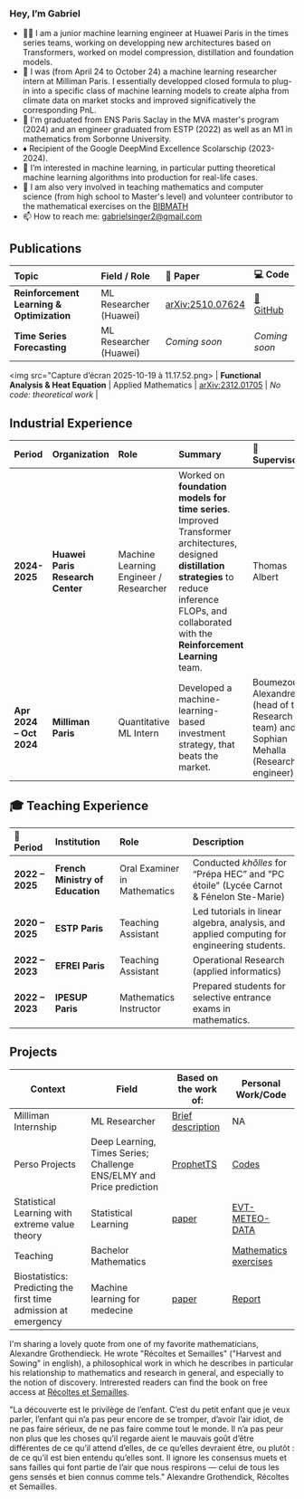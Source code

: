 ### Hey, I’m Gabriel
- 🔵🔵 I am a junior machine learning engineer at Huawei Paris in the times series teams, working on developping new architectures based on Transformers, worked on model compression, distillation and foundation models.
- 🔵 I was (from April 24 to October 24) a machine learning researcher intern at Milliman Paris. I essentially developped closed formula to plug-in into a specific class of machine learning models to create alpha from climate data on market stocks and improved significatively the corresponding PnL.
- 🌱 I'm graduated from ENS Paris Saclay in the MVA master's program (2024) and an engineer graduated from ESTP (2022) as well as an M1 in mathematics from Sorbonne University.
- ♦️ Recipient of the Google DeepMind Excellence Scolarschip (2023-2024).
- 👀 I’m interested in machine learning, in particular putting theoretical machine learning algorithms into production for real-life cases.
- 🎒 I am also very involved in teaching mathematics and computer science (from high school to Master's level) and volunteer contributor to the mathematical exercises on the [BIBMATH](https://www.bibmath.net/ressources/index.php?action=affiche&quoi=mathspe/index)
- 📫 How to reach me: gabrielsinger2@gmail.com

## Publications

| Topic | Field / Role | 📄 Paper | 💻 Code |
|:--|:--|:--|:--|
| **Reinforcement Learning & Optimization** | ML Researcher (Huawei) | [arXiv:2510.07624](https://doi.org/10.48550/arXiv.2510.07624) | [🔗 GitHub](https://github.com/abenechehab/nll_to_po) |
| **Time Series Forecasting** | ML Researcher (Huawei) | _Coming soon_ | _Coming soon_ |
<img src="Capture d’écran 2025-10-19 à 11.17.52.png>
| **Functional Analysis & Heat Equation** | Applied Mathematics | [arXiv:2312.01705](https://doi.org/10.48550/arXiv.2312.01705) | _No code: theoretical work_ |

## Industrial Experience

| Period | Organization | Role | Summary | 👀 Supervisors|
|:--|:--|:--|:--|:--|
| **2024-2025** | **Huawei Paris Research Center** | Machine Learning Engineer / Researcher | Worked on **foundation models for time series**. Improved Transformer architectures, designed **distillation strategies** to reduce inference FLOPs, and collaborated with the **Reinforcement Learning** team. | Thomas Albert |
| **Apr 2024 – Oct 2024** | **Milliman Paris** | Quantitative ML Intern | Developed a machine-learning-based investment strategy, that beats the market. | Boumezoued Alexandre (head of the Research team) and Sophian Mehalla (Research engineer)|

## 🎓 Teaching Experience

| 📅 Period | Institution | Role | Description |
|:--|:--|:--|:--|
| **2022 – 2025** | **French Ministry of Education** | Oral Examiner in Mathematics | Conducted *khôlles* for “Prépa HEC” and "PC étoile" (Lycée Carnot & Fénelon Ste-Marie) |
| **2020 – 2025** | **ESTP Paris** | Teaching Assistant | Led tutorials in linear algebra, analysis, and applied computing for engineering students. |
| **2022 – 2023** | **EFREI Paris** | Teaching Assistant | Operational Research (applied informatics)|
| **2022 – 2023** | **IPESUP Paris** | Mathematics Instructor | Prepared students for selective entrance exams in mathematics. |


## Projects

| Context | Field | Based on the work of: | Personal Work/Code |
| --- | --- | --- | --- |
| Milliman Internship | ML Researcher| [Brief description](https://github.com/gabrielsinger2/Milliman-Internship/tree/main) | NA |
| Perso Projects | Deep Learning, Times Series; Challenge ENS/ELMY and Price prediction| [ProphetTS](https://arxiv.org/abs/2303.01903)| [Codes](https://github.com/gabrielsinger2/Perso_Experiments) |
| Statistical Learning with extreme value theory | Statistical Learning | [paper](https://arxiv.org/abs/2308.01023) | [EVT-METEO-DATA](https://github.com/gabrielsinger2/MVA-Sequential-Learning-extremes) |
| Teaching| Bachelor Mathematics |  | [Mathematics exercises](https://github.com/gabrielsinger2/MathematicsExercices/tree/main)|
| Biostatistics: Predicting the first time admission at emergency| Machine learning for medecine  | [paper](https://journals.plos.org/plosmedicine/article?id=10.1371/journal.pmed.1002695) | [Report](https://github.com/gabrielsinger2/Biostatistics-Machine-learning-for-emergency-prediction)|


I'm sharing a lovely quote from one of my favorite mathematicians, Alexandre Grothendieck. He wrote "Récoltes et Semailles" ("Harvest and Sowing" in english), a philosophical work in which he describes in particular his relationship to mathematics and research in general, and especially to the notion of discovery. Intrerested readers can find the book on free access at [Récoltes et Semailles](https://agrothendieck.github.io/divers/ReS.pdf). 

"La découverte est le privilège de l’enfant. C’est du petit enfant que je veux parler, l’enfant
qui n’a pas peur encore de se tromper, d’avoir l’air idiot, de ne pas faire sérieux, de ne pas faire
comme tout le monde. Il n’a pas peur non plus que les choses qu’il regarde aient le mauvais
goût d’être différentes de ce qu’il attend d’elles, de ce qu’elles devraient être, ou plutôt : de
ce qu’il est bien entendu qu’elles sont. Il ignore les consensus muets et sans failles qui font
partie de l’air que nous respirons — celui de tous les gens sensés et bien connus comme tels." Alexandre Grothendick, Récoltes et Semailles.

